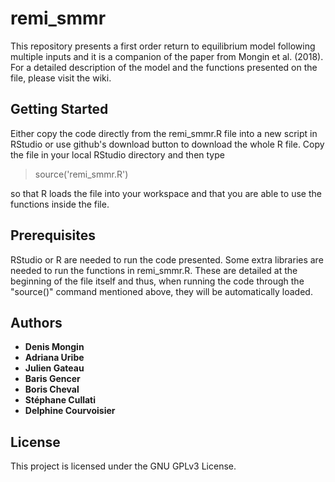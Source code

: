 # remi_smmr
This repository presents a first order return to equilibrium model following multiple inputs and it is a companion of the paper from Mongin et al. (2018). For a detailed description of the model and the functions presented on the file, please visit the wiki.

## Getting Started

Either copy the code directly from the remi_smmr.R file into a new script in RStudio or use github's download button to download the whole R file. Copy the file in your local RStudio directory and then type 
>source('remi_smmr.R')

so that R loads the file into your workspace and that you are able to use the functions inside the file.

## Prerequisites

RStudio or R are needed to run the code presented. 
Some extra libraries are needed to run the functions in remi_smmr.R. These are detailed at the beginning of the file itself and thus, when running the code through the "source()" command mentioned above, they will be automatically loaded.

## Authors

* **Denis Mongin** 
* **Adriana Uribe**
* **Julien Gateau**
* **Baris Gencer**
* **Boris Cheval**
* **Stéphane Cullati**
* **Delphine Courvoisier**

## License

This project is licensed under the GNU GPLv3 License.
